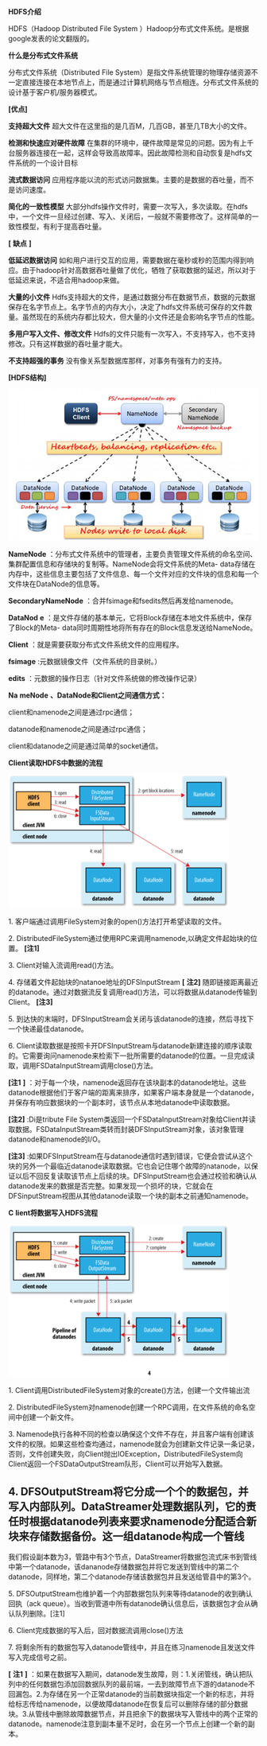 **HDFS介绍**

HDFS（Hadoop Distributed File System ）Hadoop分布式文件系统。是根据google发表的论文翻版的。

**什么是分布式文件系统**

分布式文件系统（Distributed File
System）是指文件系统管理的物理存储资源不一定直接连接在本地节点上，而是通过计算机网络与节点相连。分布式文件系统的设计基于客户机/服务器模式。

**[优点]**

**支持超大文件** 超大文件在这里指的是几百M，几百GB，甚至几TB大小的文件。

**检测和快速应对硬件故障**
在集群的环境中，硬件故障是常见的问题。因为有上千台服务器连接在一起，这样会导致高故障率。因此故障检测和自动恢复是hdfs文件系统的一个设计目标

**流式数据访问** 应用程序能以流的形式访问数据集。主要的是数据的吞吐量，而不是访问速度。

**简化的一致性模型**
大部分hdfs操作文件时，需要一次写入，多次读取。在hdfs中，一个文件一旦经过创建、写入、关闭后，一般就不需要修改了。这样简单的一致性模型，有利于提高吞吐量。

**[** **缺点** **]**

**低延迟数据访问**
如和用户进行交互的应用，需要数据在毫秒或秒的范围内得到响应。由于hadoop针对高数据吞吐量做了优化，牺牲了获取数据的延迟，所以对于低延迟来说，不适合用hadoop来做。

**大量的小文件**
Hdfs支持超大的文件，是通过数据分布在数据节点，数据的元数据保存在名字节点上。名字节点的内存大小，决定了hdfs文件系统可保存的文件数量。虽然现在的系统内存都比较大，但大量的小文件还是会影响名字节点的性能。

**多用户写入文件、修改文件** Hdfs的文件只能有一次写入，不支持写入，也不支持修改。只有这样数据的吞吐量才能大。

**不支持超强的事务** 没有像关系型数据库那样，对事务有强有力的支持。

**[HDFS结构]**

**![](../md/img/ggzhangxiaochao/163620_B06P_3553375.png)**

**NameNode** ：分布式文件系统中的管理者，主要负责管理文件系统的命名空间、集群配置信息和存储块的复制等。NameNode会将文件系统的Meta-
data存储在内存中，这些信息主要包括了文件信息、每一个文件对应的文件块的信息和每一个文件块在DataNode的信息等。

**SecondaryNameNode** ：合并fsimage和fsedits然后再发给namenode。

**DataNod** **e** ：是文件存储的基本单元，它将Block存储在本地文件系统中，保存了Block的Meta-
data同时周期性地将所有存在的Block信息发送给NameNode。

**Client** ：就是需要获取分布式文件系统文件的应用程序。

**fsimage** :元数据镜像文件（文件系统的目录树。）

**edits** ：元数据的操作日志（针对文件系统做的修改操作记录）

**Na** **meNode** **、DataNode和Client之间通信方式：**

client和namenode之间是通过rpc通信；

datanode和namenode之间是通过rpc通信；

client和datanode之间是通过简单的socket通信。

**Client读取HDFS中数据的流程**

![](../md/img/ggzhangxiaochao/163642_GRbh_3553375.png)

1\. 客户端通过调用FileSystem对象的open()方法打开希望读取的文件。

2\. DistributedFileSystem通过使用RPC来调用namenode,以确定文件起始块的位置。 **[注1]**

3\. Client对输入流调用read()方法。

4\. 存储着文件起始块的natanoe地址的DFSInputStream **[** **注2]**
随即链接距离最近的datanode。通过对数据流反复调用read()方法，可以将数据从datanode传输到Client。 **[注3]**

5\. 到达快的末端时，DFSInputStream会关闭与该datanode的连接，然后寻找下一个快递最佳datanode。

6\.
Client读取数据是按照卡开DFSInputStream与datanode新建连接的顺序读取的。它需要询问namenode来检索下一批所需要的datanode的位置。一旦完成读取，调用FSDataInputStream调用close()方法。

**[注1** **]**
：对于每一个块，namenode返回存在该块副本的datanode地址。这些datanode根据他们于客户端的距离来排序，如果客户端本身就是一个datanode，并保存有响应数据块的一个副本时，该节点从本地datanode中读取数据。

**[注2]** :Di是tribute File
System类返回一个FSDataInputStream对象给Client并读取数据。FSDataInputStream类转而封装DFSInputStream对象，该对象管理datanode和namenode的I/O。

**[注3]**
:如果DFSInputStream在与datanode通信时遇到错误，它便会尝试从这个块的另外一个最临近datanode读取数据。它也会记住哪个故障的natanode，以保证以后不回反复读取该节点上后续的块。DFSInputStream也会通过校验和确认从datanode发来的数据是否完整。如果发现一个损坏的块，它就会在DFSinputStream视图从其他datanode读取一个块的副本之前通知namenode。

**C** **lient将数据写入HDFS流程**

![](../md/img/ggzhangxiaochao/163723_w6KG_3553375.png)

1\. Client调用DistributedFileSystem对象的create()方法，创建一个文件输出流

2\. DistributedFileSystem对namenode创建一个RPC调用，在文件系统的命名空间中创建一个新文件。

3\.
Namenode执行各种不同的检查以确保这个文件不存在，并且客户端有创建该文件的权限。如果这些检查均通过，namenode就会为创建新文件记录一条记录，否则，文件创建失败，向Client抛出IOException，DistributedFileSystem向Client返回一个FSDataOutputStream队形，Client可以开始写入数据。

4\.
DFSOutputStream将它分成一个个的数据包，并写入内部队列。DataStreamer处理数据队列，它的责任时根据datanode列表来要求namenode分配适合新块来存储数据备份。这一组datanode构成一个管线
---
我们假设副本数为3，管路中有3个节点，DataStreamer将数据包流式床书到管线中第一个datanode，该dananode存储数据包并将它发送到管线中的第二个datanode，同样地，第二个datanode存储该数据包并且发送给管县中的第3个。

5\. DFSOutputStream也维护着一个内部数据包队列来等待datanode的收到确认回执（ack
queue）。当收到管道中所有datanode确认信息后，该数据包才会从确认队列删除。[注1]

6\. Client完成数据的写入后，回对数据流调用close()方法

7\. 将剩余所有的数据包写入datanode管线中，并且在练习namenode且发送文件写入完成信号之前。

**[** **注1** **]**
：如果在数据写入期间，datanode发生故障，则：1.关闭管线，确认把队列中的任何数据包添加回数据队列的最前端，一去到故障节点下游的datanode不回漏包。2.为存储在另一个正常datanode的当前数据块指定一个新的标志，并将给标志传给namenode，以便故障datanode在恢复后可以删除存储的部分数据块。3.从管线中删除故障数据节点，并且把余下的数据块写入管线中的两个正常的datanode。namenode注意到副本量不足时，会在另一个节点上创建一个新的副本。

